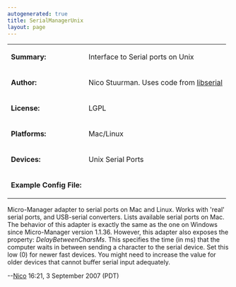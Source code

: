 ```yaml
---
autogenerated: true
title: SerialManagerUnix
layout: page
---
```


<table>
<tr>
<td markdown="1">

**Summary:**

</td>
<td markdown="1">

Interface to Serial ports on Unix

</td>
</tr>
<tr>
<td markdown="1">

**Author:**

</td>
<td markdown="1">

Nico Stuurman. Uses code from
[libserial](http://libserial.sourceforge.net/mediawiki/index.php/Main_Page)

</td>
</tr>
<tr>
<td markdown="1">

**License:**

</td>
<td markdown="1">

LGPL

</td>
</tr>
<tr>
<td markdown="1">

**Platforms:**

</td>
<td markdown="1">

Mac/Linux

</td>
</tr>
<tr>
<td markdown="1">

**Devices:**

</td>
<td markdown="1">

Unix Serial Ports

</td>
</tr>
<tr>
<td markdown="1">

**Example Config File:**

</td>
<td markdown="1">
</td>
</tr>
</table>

Micro-Manager adapter to serial ports on Mac and Linux. Works with
'real' serial ports, and USB-serial converters. Lists available serial
ports on Mac. The behavior of this adapter is exactly the same as the
one on Windows since Micro-Manager version 1.1.36. However, this adapter
also exposes the property: *DelayBetweenCharsMs*. This specifies the
time (in ms) that the computer waits in between sending a character to
the serial device. Set this low (0) for newer fast devices. You might
need to increase the value for older devices that cannot buffer serial
input adequately.

--[Nico](/users/Nico "wikilink") 16:21, 3 September 2007 (PDT)

